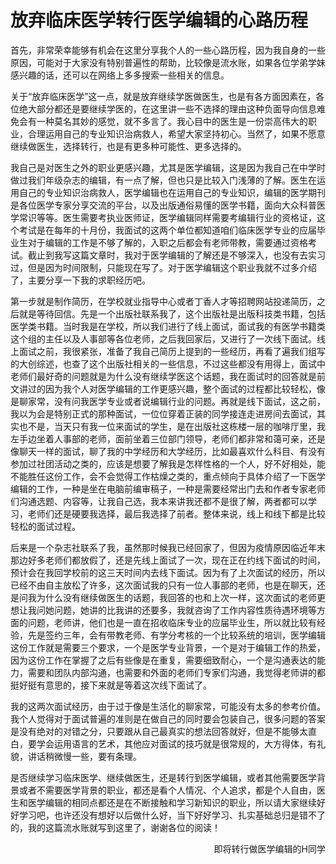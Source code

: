 # 放弃临床医学转行医学编辑的心路历程

首先，非常荣幸能够有机会在这里分享我个人的一些心路历程，因为我自身的一些原因，可能对于大家没有特别普遍性的帮助，比较像是流水账，如果各位学弟学妹感兴趣的话，还可以在网络上多多搜索一些相关的信息。

关于“放弃临床医学”这一点，就是放弃继续学医做医生，也是有各方面因素在，各位绝大部分都还是要继续学医的，在这里讲一些不选择的理由这种负面导向信息难免会有一种莫名其妙的感觉，就不多言了。我心目中的医生是一份崇高伟大的职业，合理运用自己的专业知识治病救人，希望大家坚持初心。当然了，如果不愿意继续做医生，选择转行，也是有更多种可能性、更多选择的。

我自己是对医生之外的职业更感兴趣，尤其是医学编辑，这是因为我自己在中学时做过我们年级杂志的编辑，有一点了解，但也只是比较入门浅薄的了解。医生在运用自己的专业知识治病救人，医学编辑也在运用自己的专业知识，编辑的医学期刊是各位医学专家分享交流的平台，以及出版通俗易懂的医学书籍，面向大众科普医学常识等等。医生需要考执业医师证，医学编辑同样需要考编辑行业的资格证，这个考试是在每年的十月份，我面试的这两个单位都知道咱们临床医学专业的应届毕业生对于编辑的工作是不够了解的，入职之后都会有老师带教，需要通过资格考试。截止到我写这篇文章时，我对于医学编辑的了解还是不够深入，也没有去实习过，但是因为时间限制，只能现在写了。对于医学编辑这个职业我就不过多介绍了，主要分享一下我的求职经历吧。

第一步就是制作简历，在学校就业指导中心或者丁香人才等招聘网站投递简历，之后就是等待回信。先是一个出版社联系我了，这个出版社是出版科技类书籍，包括医学类书籍。当时我是在学校，所以我们进行了线上面试，面试我的有医学书籍类这个组的主任以及人事部等各位老师，之后我回家后，又进行了一次线下面试。线上面试之前，我很紧张，准备了我自己简历上提到的一些经历，再看了遍我们组写的大创综述，也查了这个出版社相关的一些信息，不过这些都没有用得上，面试中老师们最好奇的问题就是为什么没有继续学医这个话题，我在面试时的回答就是前文讲过的因为我个人对医学编辑的工作更感兴趣，整个面试的过程都比较轻松，像是聊家常，没有问我医学专业或者说编辑行业的问题。再就是线下面试，这之前，我以为会是特别正式的那种面试，一位位穿着正装的同学接连走进房间去面试，其实也不是，当天只有我一位来面试的学生，是在出版社这栋楼一层的咖啡厅里，我左手边坐着人事部的老师，面前坐着三位部门领导，老师们都非常和蔼可亲，还是像聊天一样的面试，聊了我的中学经历和大学经历，比如最喜欢什么科目、有没有参加过社团活动之类的，应该是想要了解我是怎样性格的一个人，好不好相处，能不能胜任这份工作，会不会觉得工作枯燥之类的，重点倾向于具体介绍了一下医学编辑的工作，一种是坐在电脑前编审稿子，一种是需要经常出门去和作者专家老师们沟通选题、内容等，让我自己选，我本来讲我还都不是很了解，两者都可以学习，老师们还是硬要我选择，最后我选择了前者。整体来说，线上和线下都是比较轻松的面试过程。

后来是一个杂志社联系了我，虽然那时候我已经回家了，但因为疫情原因临近年末那边好多老师们都放假了，还是先线上面试了一次，现在正在约线下面试的时间，预计会在我回学校前的这三天时间内去线下面试。因为有了上次面试的经历，所以已经不由自主放松了许多，这次面试我的只有一位人事部的老师，也是在聊天，还是问我为什么没有继续做医生的话题，我回答的也和上次一样，这次面试的老师更想让我问她问题，她讲的比我讲的还要多，我就咨询了工作内容性质待遇环境等方面的问题，老师讲，他们也是一直在招收临床专业的应届毕业生，所以就比较有经验，先是签约三年，会有带教老师、有学分考核的一个比较系统的培训，医学编辑这份工作就是需要三个要求，一个是医学专业背景，一个是对于编辑工作的热爱，因为这份工作在掌握了之后有些像是在重复，需要细致耐心，一个是沟通表达的能力，需要和团队内部沟通，也需要和外面的老师们专家们沟通，我觉得老师讲的都挺好挺有意思的，接下来就是等着这次线下面试了。

我的这两次面试经历，由于过于像是生活化的聊家常，可能没有太多的参考价值。我个人觉得对于面试普遍的准则是在做自己的同时要会包装自己，很多问题的答案是没有绝对的对错之分，只要跟从自己最真实的想法回答就好，但是不能够太直白，要学会运用语言的艺术，其他应对面试的技巧就是很常规的，大方得体，有礼貌，讲话稍微慢一些，要有条理。

是否继续学习临床医学、继续做医生，还是转行到医学编辑，或者其他需要医学背景或者不需要医学背景的职业，都还是看个人情况、个人追求，都是个人自由，医生和医学编辑的相同点都还是在不断接触和学习新知识的职业，所以请大家继续好好学习吧，也许还没有想好以后做什么好，当下好好学习、扎实基础总归是错不了的，我的这篇流水账就写到这里了，谢谢各位的阅读！

<p align="right">即将转行做医学编辑的H同学</p>